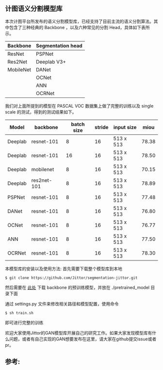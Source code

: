 
## 计图语义分割模型库

本次计图平台所发布的语义分割模型库，已经支持了目前主流的语义分割算法。其中包含了三种经典的 Backbone ，以及六种常见的分割 Head，具体如下表所示。

| Backbone  | Segmentation head |
| --------- | ----------------- |
| ResNet    | PSPNet            |
| Res2Net   | Deeplab V3+       |
| MobileNet | DANet             |
|           | OCNet             |
|           | ANN               |
|           | OCRNet            |

我们对上面所提到的模型在 PASCAL VOC 数据集上做了完整的训练以及 single scale 的测试，得到的测试结果如下。

| Model   | backbone    | batch size | stride | input size | miou  |
| ------- | ----------- | ---------- | ------ | ---------- | ----- |
| Deeplab | resnet-101  | 8          | 16     | 513 x 513  | 78.38 |
| Deeplab | resnet-101  | 16         | 16     | 513 x 513  | 78.50 |
| Deeplab | mobilenet   | 8          | 16     | 513 x 513  | 70.15 |
| Deeplab | res2net-101 | 8          | 16     | 513 x 513  | 78.89 |
| PSPNet  | resnet-101  | 8          | 16     | 513 x 513  | 77.48 |
| DANet   | resnet-101  | 8          | 16     | 513 x 513  | 76.80 |
| OCNet   | resnet-101  | 8          | 16     | 513 x 513  | 76.77 |
| ANN     | resnet-101  | 8          | 16     | 513 x 513  | 77.50 |
| OCRNet  | resnet-101  | 8          | 16     | 513 x 513  | 78.30 |




本模型库的安装以及使用方法:
首先需要下载整个模型库到本地
```
$ git clone https://github.com/Jittor/segmentation-jittor.git
```

然后需要在 [此处](<https://share.weiyun.com/DQiZVGbp>) 下载 backbone 的预训练模型，并放在  ./pretrained_model 目录下面

通过 settings.py 文件来修改相关路径和模型配置，使用命令 

```
$ sh train.sh
```

即可进行完整的训练


欢迎大家使用Jittor的GAN模型库开展自己的研究工作。如果大家发现模型库有什么问题，或者有自己实现的GAN想要发布在这里，请大家在github提交issue或者pr。


 ## 参考:

[1]:[openseg](<https://github.com/openseg-group/openseg.pytorch>)

[2]:[Pytorch-Deeplab](<https://github.com/jfzhang95/pytorch-deeplab-xception>)

[3]:[DANet](<https://github.com/junfu1115/DANet>)

[4]:[EMANet](<https://github.com/XiaLiPKU/EMANet>)

